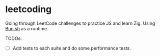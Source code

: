 # leetcoding

Going through LeetCode challenges to practice JS and learn Zig. Using [Bun.sh](Bun.https://bun.sh/) as a runtime.

TODOs:

- [ ] Add tests to each suite and do some performance tests. 
